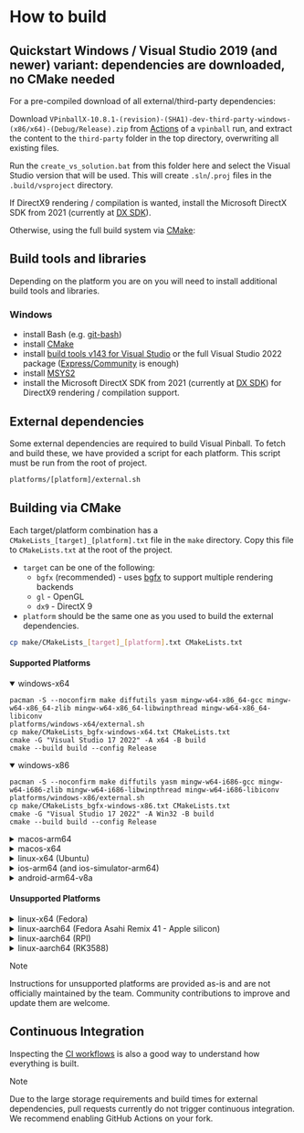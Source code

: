 # How to build

## Quickstart Windows / Visual Studio 2019 (and newer) variant: dependencies are downloaded, no CMake needed

For a pre-compiled download of all external/third-party dependencies:

Download `VPinballX-10.8.1-(revision)-(SHA1)-dev-third-party-windows-(x86/x64)-(Debug/Release).zip` from [Actions](https://github.com/vpinball/vpinball/actions) of a `vpinball` run,
and extract the content to the `third-party` folder in the top directory, overwriting all existing files.

Run the `create_vs_solution.bat` from this folder here and select the Visual Studio version that will be used. This will create `.sln`/`.proj` files in the `.build/vsproject` directory.

If DirectX9 rendering / compilation is wanted, install the Microsoft DirectX SDK from 2021 (currently at [DX SDK](https://www.microsoft.com/en-us/download/details.aspx?id=6812)).


Otherwise, using the full build system via [CMake](https://cmake.org/):

## Build tools and libraries

Depending on the platform you are on you will need to install additional build tools and libraries.

### Windows

* install Bash (e.g. [git-bash](https://gitforwindows.org/))
* install [CMake](https://cmake.org/)
* install [build tools v143 for Visual Studio](https://visualstudio.microsoft.com/downloads/#build-tools-for-visual-studio-2022) or the full Visual Studio 2022 package ([Express/Community](https://visualstudio.microsoft.com/de/vs/express/) is enough)
* install [MSYS2](https://www.msys2.org/)
* install the Microsoft DirectX SDK from 2021 (currently at [DX SDK](https://www.microsoft.com/en-us/download/details.aspx?id=6812)) for DirectX9 rendering / compilation support.

## External dependencies

Some external dependencies are required to build Visual Pinball. To fetch and build these, we have provided a script for each platform. This script must be run from the root of project.

```bash
platforms/[platform]/external.sh
```

## Building via CMake

Each target/platform combination has a `CMakeLists_[target]_[platform].txt` file in the `make` directory. Copy this file to `CMakeLists.txt` at the root of the project.

* `target` can be one of the following:
  * `bgfx` (recommended) - uses [bgfx](https://github.com/bkaradzic/bgfx) to support multiple rendering backends
  * `gl` - OpenGL
  * `dx9` - DirectX 9
* `platform` should be the same one as you used to build the external dependencies.

```bash
cp make/CMakeLists_[target]_[platform].txt CMakeLists.txt
```

#### Supported Platforms

<details open>
<summary>windows-x64</summary>

```
pacman -S --noconfirm make diffutils yasm mingw-w64-x86_64-gcc mingw-w64-x86_64-zlib mingw-w64-x86_64-libwinpthread mingw-w64-x86_64-libiconv
platforms/windows-x64/external.sh
cp make/CMakeLists_bgfx-windows-x64.txt CMakeLists.txt
cmake -G "Visual Studio 17 2022" -A x64 -B build
cmake --build build --config Release
```
</details>

<details open>
<summary>windows-x86</summary>

```
pacman -S --noconfirm make diffutils yasm mingw-w64-i686-gcc mingw-w64-i686-zlib mingw-w64-i686-libwinpthread mingw-w64-i686-libiconv
platforms/windows-x86/external.sh
cp make/CMakeLists_bgfx-windows-x86.txt CMakeLists.txt
cmake -G "Visual Studio 17 2022" -A Win32 -B build
cmake --build build --config Release
```
</details>

<details>
<summary>macos-arm64</summary>

```
sudo xcode-select --switch /Applications/Xcode.app/Contents/Developer
brew install autoconf automake libtool cmake bison curl
export PATH="$(brew --prefix bison)/bin:$PATH"
platforms/macos-arm64/external.sh
cp make/CMakeLists_bgfx-macos-arm64.txt CMakeLists.txt
cmake -DCMAKE_BUILD_TYPE=Release -B build
cmake --build build -- -j$(sysctl -n hw.ncpu)

build/VPinballX_BGFX.app/Contents/MacOS/VPinballX_BGFX -play src/assets/exampleTable.vpx -disabletruefullscreen
```
</details>

<details>
<summary>macos-x64</summary>

```
sudo xcode-select --switch /Applications/Xcode.app/Contents/Developer
brew install autoconf automake libtool cmake nasm bison curl
export PATH="$(brew --prefix bison)/bin:$PATH"
platforms/macos-x64/external.sh
cp make/CMakeLists_bgfx-macos-x64.txt CMakeLists.txt
cmake -DCMAKE_BUILD_TYPE=Release -B build
cmake --build build -- -j$(sysctl -n hw.ncpu)

build/VPinballX_BGFX.app/Contents/MacOS/VPinballX_BGFX -play src/assets/exampleTable.vpx -disabletruefullscreen
```
</details>

<details>
<summary>linux-x64 (Ubuntu)</summary>

```
sudo apt-get update
sudo apt install git build-essential pkg-config autoconf automake libtool cmake nasm bison curl zlib1g-dev libdrm-dev libgbm-dev libglu1-mesa-dev libegl-dev libgl1-mesa-dev libwayland-dev libwayland-egl-backend-dev libudev-dev libx11-dev libxrandr-dev libasound2-dev libpipewire-0.3-dev
platforms/linux-x64/external.sh
cp make/CMakeLists_bgfx-linux-x64.txt CMakeLists.txt
cmake -DCMAKE_BUILD_TYPE=Release -B build
cmake --build build -- -j$(nproc)

build/VPinballX_BGFX -play src/assets/exampleTable.vpx -disabletruefullscreen
```
</details>

<details>
<summary>ios-arm64 (and ios-simulator-arm64)</summary>

```
sudo xcode-select --switch /Applications/Xcode.app/Contents/Developer
brew install cmake bison curl
export PATH="$(brew --prefix bison)/bin:$PATH"
platforms/ios-arm64/external.sh
#platforms/ios-simulator-arm64/external.sh
cp make/CMakeLists_bgfx_lib.txt CMakeLists.txt
cmake -DPLATFORM=ios -DARCH=arm64 -DCMAKE_BUILD_TYPE=Release -B build/ios-arm64
cmake --build build/ios-arm64 -- -j$(sysctl -n hw.ncpu)
#cmake -DPLATFORM=ios-simulator -DARCH=arm64 -DCMAKE_BUILD_TYPE=Release -B build/ios-simulator-arm64
#cmake --build build/ios-simulator-arm64 -- -j$(sysctl -n hw.ncpu)

open standalone/ios/VPinball.xcodeproj
```
</details>

<details>
<summary>android-arm64-v8a</summary>

```
brew install cmake bison curl
export PATH="$(brew --prefix bison)/bin:$PATH"
export JAVA_HOME=$(/usr/libexec/java_home -v 17.0.11)
export ANDROID_HOME=/Users/jmillard/Library/Android/sdk
export ANDROID_NDK=/Users/jmillard/Library/Android/sdk/ndk/27.2.12479018
export ANDROID_NDK_HOME=/Users/jmillard/Library/Android/sdk/ndk/27.2.12479018
platforms/android-arm64-v8a/external.sh
cp make/CMakeLists_bgfx_lib.txt CMakeLists.txt
cmake -DPLATFORM=android -DARCH=arm64-v8a -DCMAKE_BUILD_TYPE=Release -B build/android-arm64-v8a
cmake --build build/android-arm64-v8a -- -j$(sysctl -n hw.ncpu)
cd standalone/android
./gradlew assembleDebug
```
</details>

#### Unsupported Platforms

<details>
<summary>linux-x64 (Fedora)</summary>

```
sudo dnf install @development-tools
sudo dnf install gcc-c++ pkg-config autoconf automake libtool cmake nasm bison curl systemd-devel libX11-devel mesa-libGL-devel libXext-devel libXrandr-devel zlib-ng-compat-static zlib-ng-compat-devel wayland-devel libxkbcommon-devel alsa-lib-devel pipewire-devel
platforms/linux-x64/external.sh
cp make/CMakeLists_bgfx-linux-x64.txt CMakeLists.txt
cmake -DCMAKE_BUILD_TYPE=Release -B build
cmake --build build -- -j$(nproc)

build/VPinballX_BGFX -play src/assets/exampleTable.vpx -disabletruefullscreen
```
</details>


<details>
<summary>linux-aarch64 (Fedora Asahi Remix 41 - Apple silicon)</summary>

```
sudo dnf install @development-tools
sudo dnf install gcc-c++ pkg-config autoconf automake libtool cmake nasm bison curl systemd-devel libX11-devel mesa-libGL-devel libXext-devel zlib-ng-compat-static zlib-ng-compat-devel wayland-devel libxkbcommon-devel
platforms/linux-aarch64/external.sh
cp make/CMakeLists_bgfx-linux-aarch64.txt CMakeLists.txt
cmake -DBUILD_RK3588=ON -DCMAKE_BUILD_TYPE=Release -B build
cmake --build build -- -j$(nproc)

build/VPinballX_BGFX -play src/assets/exampleTable.vpx -disabletruefullscreen
```
</details>

<details>
<summary>linux-aarch64 (RPI)</summary>

```
sudo apt-get update
sudo apt install git pkg-config autoconf automake libtool cmake bison zlib1g-dev libdrm-dev libgbm-dev libgles2-mesa-dev libgles2-mesa libudev-dev libx11-dev libxrandr-dev libasound2-dev libpipewire-0.3-dev libwayland-dev
platforms/linux-aarch64/external.sh
cp make/CMakeLists_gl-linux-aarch64.txt CMakeLists.txt
cmake -DBUILD_RPI=ON -DCMAKE_BUILD_TYPE=Release -B build
cmake --build build -- -j$(nproc)

build/VPinballX_BGFX -play src/assets/exampleTable.vpx -disabletruefullscreen
```
</details>

<details>
<summary>linux-aarch64 (RK3588)</summary>

```
sudo apt-get update
sudo apt install git pkg-config autoconf automake libtool cmake bison zlib1g-dev libdrm-dev libgbm-dev libgles2-mesa-dev libgles2-mesa libudev-dev libx11-dev libxrandr-dev libasound2-dev libpipewire-0.3-dev
platforms/linux-aarch64/external.sh
cp make/CMakeLists_bgfx-linux-aarch64.txt CMakeLists.txt
cmake -DBUILD_RK3588=ON -DCMAKE_BUILD_TYPE=Release -B build
cmake --build build -- -j$(nproc)

build/VPinballX_BGFX -play src/assets/exampleTable.vpx -disabletruefullscreen
```
</details>

> [!NOTE]
> Instructions for unsupported platforms are provided as-is and are not officially maintained by the team. Community contributions to improve and update them are welcome.

## Continuous Integration

Inspecting the [CI workflows](../.github/workflows) is also a good way to understand how everything is built.

> [!NOTE]
> Due to the large storage requirements and build times for external dependencies, pull requests currently do not trigger continuous integration. We recommend enabling GitHub Actions on your fork.
